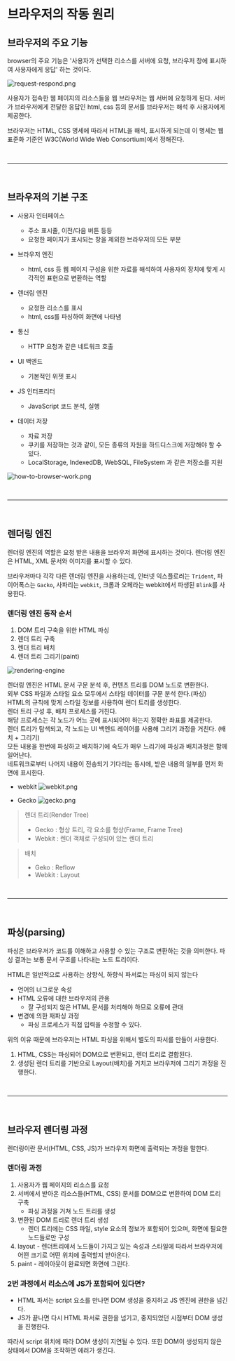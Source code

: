 # 브라우저의 작동 원리

## 브라우저의 주요 기능

browser의 주요 기능은 '사용자가 선택한 리소스를 서버에 요청, 브라우저 창에 표시하여 사용자에게 응답' 하는 것이다. 

![request-respond.png](./images/request-respond.png)

사용자가 접속한 웹 페이지의 리소스들을 웹 브라우저는 웹 서버에 요청하게 된다. 서버가 브라우저에게 전달한 응답인 html, css 등의 문서를 브라우저는 해석 후 사용자에게 제공한다.

브라우저는 HTML, CSS 명세에 따라서 HTML을 해석, 표시하게 되는데 이 명세는 웹 표준화 기준인 W3C(World Wide Web Consortium)에서 정해진다.

<br><hr><br>

## 브라우저의 기본 구조

- 사용자 인터페이스
    - 주소 표시줄, 이전/다음 버튼 등등
    - 요청한 페이지가 표시되는 창을 제외한 브라우저의 모든 부분

- 브라우저 엔진
    - html, css 등 웹 페이지 구성을 위한 자료를 해석하여 사용자의 장치에 맞게 시각적인 표현으로 변환하는 역할

- 렌더링 엔진
    - 요청한 리소스를 표시
    - html, css를 파싱하여 화면에 나타냄

- 통신
    - HTTP 요청과 같은 네트워크 호출

- UI 백엔드
    - 기본적인 위젯 표시

- JS 인터프리터
    - JavaScript 코드 분석, 실행

- 데이터 저장
    - 자료 저장
    - 쿠키를 저장하는 것과 같이, 모든 종류의 자원을 하드디스크에 저장해야 할 수 있다.
    - LocalStorage, IndexedDB, WebSQL, FileSystem 과 같은 저장소를 지원

![how-to-browser-work.png](./images/how-to-browser-work.png)

<br><hr><br>

## 렌더링 엔진

렌더링 엔진의 역할은 요청 받은 내용을 브라우저 화면에 표시하는 것이다. 렌더링 엔진은 HTML, XML 문서와 이미지를 표시할 수 있다.

브라우저마다 각각 다른 렌더링 엔진을 사용하는데, 인터넷 익스플로러는 `Trident`, 파이어폭스는 `Gacko`, 사파리는 `webkit`, 크롬과 오페라는 webkit에서 파생된 `Blink`를 사용한다.

### 렌더링 엔진 동작 순서

1. DOM 트리 구축을 위한 HTML 파싱
2. 렌더 트리 구축
3. 렌더 트리 배치
4. 렌더 트리 그리기(paint)

![rendering-engine](./images/rendering-engine.png)

렌더링 엔진은 HTML 문서 구문 분석 후, 컨텐츠 트리를 DOM 노드로 변환한다.<br>
외부 CSS 파일과 스타일 요소 모두에서 스타일 데이터를 구문 분석 한다.(파싱)<br>
HTML의 규칙에 맞게 스타일 정보를 사용하여 렌더 트리를 생성한다.<br>
렌더 트리 구성 후, 배치 프로세스를 거친다.<br>
해당 프로세스는 각 노드가 어느 곳에 표시되어야 하는지 정확한 좌표를 제공한다.<br>
렌더 트리가 탐색되고, 각 노드는 UI 백엔드 레이어를 사용해 그리기 과정을 거친다. (배치 + 그리기)<br>
모든 내용을 한번에 파싱하고 배치하기에 속도가 매우 느리기에 파싱과 배치과정은 함께 일어난다.<br>
네트워크로부터 나머지 내용이 전송되기 기다리는 동시에, 받은 내용의 일부를 먼저 화면에 표시한다.<br>

- webkit
![webkit.png](./images/webkit.png)

- Gecko
![gecko.png](./images/gecko.png)

> 렌더 트리(Render Tree)<br>
> - Gecko : 형상 트리, 각 요소를 형상(Frame, Frame Tree)
> - Webkit : 렌더 객체로 구성되어 있는 렌더 트리

> 배치
> - Geko : Reflow
> - Webkit : Layout

<br><hr><br>

## 파싱(parsing)

파싱은 브라우저가 코드를 이해하고 사용할 수 있는 구조로 변환하는 것을 의미한다. 파싱 결과는 보통 문서 구조를 나타내는 노드 트리이다.

HTML은 일반적으로 사용하는 상향식, 하향식 파서로는 파싱이 되지 않는다
- 언어의 너그로운 속성
- HTML 오류에 대한 브라우저의 관용
    - 잘 구성되지 않은 HTML 문서를 처리해야 하므로 오류에 관대
- 변경에 의한 재파싱 과정
    - 파싱 프로세스가 직접 입력을 수정할 수 있다.

위의 이유 때문에 브라우저는 HTML 파싱을 위해서 별도의 파서를 만들어 사용한다.

1. HTML, CSS는 파싱되어 DOM으로 변환되고, 렌더 트리로 결합된다.
2. 생성된 렌더 트리를 기반으로 Layout(배치)를 거치고 브라우저에 그리기 과정을 진행한다.

<br><hr><br>

## 브라우저 렌더링 과정

렌더링이란 문서(HTML, CSS, JS)가 브라우저 화면에 출력되는 과정을 말한다.

### 렌더링 과정
1. 사용자가 웹 페이지의 리소스를 요청
2. 서버에서 받아온 리소스들(HTML, CSS) 문서를 DOM으로 변환하여 DOM 트리 구축
    - 파싱 과정을 거쳐 노드 트리를 생성
3. 변환된 DOM 트리로 렌더 트리 생성
    - 렌더 트리에는 CSS 파일, style 요소의 정보가 포함되어 있으며, 화면에 필요한 노드들로만 구성
4. layout - 렌더트리에서 노드들이 가지고 있는 속성과 스타일에 따라서 브라우저에 어떤 크기로 어떤 위치에 출력할지 받아온다.
5. paint - 레이아웃이 완료되면 화면에 그린다.

### 2번 과정에서 리소스에 JS가 포함되어 있다면?
- HTML 파서는 script 요소를 만나면 DOM 생성을 중지하고 JS 엔진에 권한을 넘긴다.
- JS가 끝나면 다시 HTML 파서로 권한을 넘기고, 중지되었던 시점부터 DOM 생성을 진행한다.

따라서 script 위치에 따라 DOM 생성이 지연될 수 있다. 또한 DOM이 생성되지 않은 상태에서 DOM을 조작하면 에러가 생긴다.